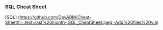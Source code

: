 ### SQL Cheat Sheet
[SQL] (https://github.com/DevABM/Cheat-Sheet#:~:text=last%20month-,SQL_CheatSheet.jpeg,-Add%20files%20via)
